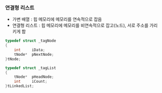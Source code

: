 ### 연결형 리스트

- 가변 배열 : 힙 메모리에 메모리를 연속적으로 잡음
- 연결형 리스트 : 힙 메모리에 메모리를 비연속적으로 잡고(노드), 서로 주소를 가리키게 함

```cpp
typedef struct _tagNode
{
    int     iData;
    tNode*  pNextNode;
}tNode;

typedef struct _tagList
{
    tNode*  pHeadNode;
    int     iCount;
}tLinkedList;
```

